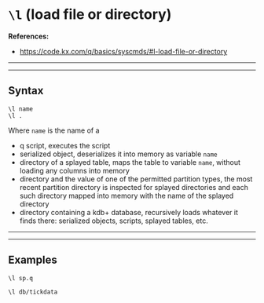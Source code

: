 # `\l` (load file or directory)

**References:**
- https://code.kx.com/q/basics/syscmds/#l-load-file-or-directory

-------------------------------------------------------------------------------------------------------
-------------------------------------------------------------------------------------------------------

## Syntax

~~~~
\l name
\l .
~~~~

Where `name` is the name of a
- q script, executes the script
- serialized object, deserializes it into memory as variable `name`
- directory of a splayed table, maps the table to variable `name`,
	without loading any columns into memory
- directory and the value of one of the permitted partition types,
	the most recent partition directory is inspected for splayed directories and each such directory mapped into memory with the name of the splayed directory
- directory containing a kdb+ database,
	recursively loads whatever it finds there: serialized objects, scripts, splayed tables, etc.

-------------------------------------------------------------------------------------------------------
-------------------------------------------------------------------------------------------------------

## Examples


~~~~
\l sp.q
~~~~

~~~~
\l db/tickdata
~~~~
